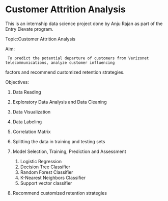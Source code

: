# Customer Attrition Analysis

This is an internship data science project done by Anju Rajan as part of the Entry Elevate program.

Topic:Customer Attrition Analysis

Aim:

     To predict the potential departure of customers from Verizonet telecommunications, analyze customer influencing 
factors and recommend customized retention strategies.

Objectives:

   1. Data Reading

   2. Exploratory Data Analysis and Data Cleaning
    
   3. Data Visualization
   
   4. Data Labeling
   
   5. Correlation Matrix

   6. Splitting the data in training and testing sets
    
   7. Model Selection, Training, Prediction and Assessment
    
        1. Logistic Regression
        2. Decision Tree Classifier
        3. Random Forest Classifier
        4. K-Nearest Neighbors Classifier
        5. Support vector classifier
  
  8. Recommend customized retention strategies
